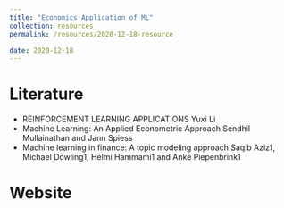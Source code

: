 ```yaml
---
title: "Economics Application of ML"
collection: resources
permalink: /resources/2020-12-18-resource

date: 2020-12-18
---
```


Literature
======
* REINFORCEMENT LEARNING APPLICATIONS
Yuxi Li
* Machine Learning: An Applied Econometric Approach
Sendhil Mullainathan and Jann Spiess
* Machine learning in finance: A topic modeling approach
Saqib Aziz1, Michael Dowling1, Helmi Hammami1 and Anke Piepenbrink1

Website
======

